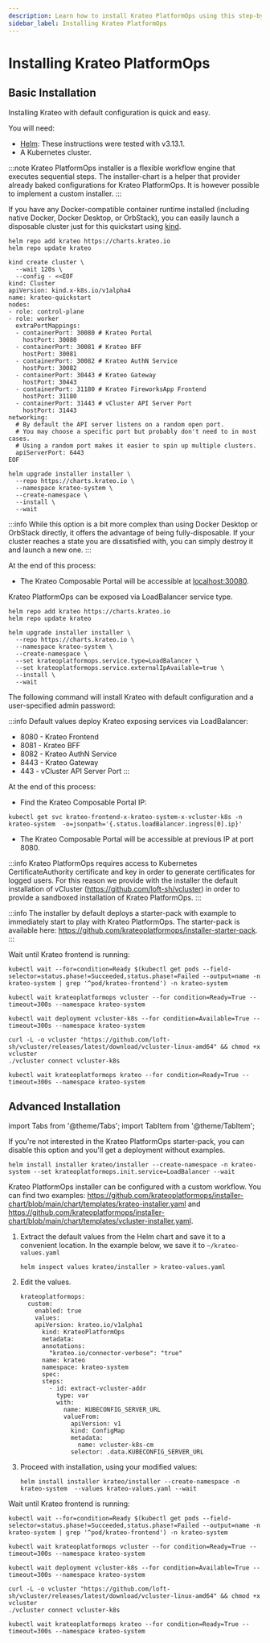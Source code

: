 ```yaml
---
description: Learn how to install Krateo PlatformOps using this step-by-step guide
sidebar_label: Installing Krateo PlatformOps
---
```


# Installing Krateo PlatformOps

## Basic Installation

Installing Krateo with default configuration is quick and easy.

You will need:

* [Helm](https://helm.sh/docs/): These instructions were tested with v3.13.1.
* A Kubernetes cluster.

:::note
Krateo PlatformOps installer is a flexible workflow engine that executes sequential steps. The installer-chart is a helper that provider already baked configurations for Krateo PlatformOps. It is however possible to implement a custom installer.
:::

<Tabs groupId="local-cluster-start">
<TabItem value="kind" label="kind">

If you have any Docker-compatible container runtime installed (including native
Docker, Docker Desktop, or OrbStack), you can easily launch a disposable cluster
just for this quickstart using
[kind](https://kind.sigs.k8s.io/#installation-and-usage).

```shell
helm repo add krateo https://charts.krateo.io
helm repo update krateo

kind create cluster \
  --wait 120s \
  --config - <<EOF
kind: Cluster
apiVersion: kind.x-k8s.io/v1alpha4
name: krateo-quickstart
nodes:
- role: control-plane
- role: worker
  extraPortMappings:
  - containerPort: 30080 # Krateo Portal
    hostPort: 30080
  - containerPort: 30081 # Krateo BFF
    hostPort: 30081
  - containerPort: 30082 # Krateo AuthN Service
    hostPort: 30082
  - containerPort: 30443 # Krateo Gateway
    hostPort: 30443
  - containerPort: 31180 # Krateo FireworksApp Frontend
    hostPort: 31180
  - containerPort: 31443 # vCluster API Server Port
    hostPort: 31443
networking:
  # By default the API server listens on a random open port.
  # You may choose a specific port but probably don't need to in most cases.
  # Using a random port makes it easier to spin up multiple clusters.
  apiServerPort: 6443
EOF

helm upgrade installer installer \
  --repo https://charts.krateo.io \
  --namespace krateo-system \
  --create-namespace \
  --install \
  --wait
```

:::info
While this option is a bit more complex than using Docker Desktop or OrbStack
directly, it offers the advantage of being fully-disposable. If your cluster
reaches a state you are dissatisfied with, you can simply destroy it and
launch a new one.
:::

At the end of this process:

* The Krateo Composable Portal will be accessible at [localhost:30080](https://localhost:30080).

</TabItem>
<TabItem value="kind" label="LoadBalancer with external IP">

Krateo PlatformOps can be exposed via LoadBalancer service type.

```shell
helm repo add krateo https://charts.krateo.io
helm repo update krateo

helm upgrade installer installer \
  --repo https://charts.krateo.io \
  --namespace krateo-system \
  --create-namespace \
  --set krateoplatformops.service.type=LoadBalancer \
  --set krateoplatformops.service.externalIpAvailable=true \
  --install \
  --wait
```

The following command will install Krateo with default configuration and a user-specified admin password:

:::info
Default values deploy Krateo exposing services via LoadBalancer:
* 8080 - Krateo Frontend
* 8081 - Krateo BFF
* 8082 - Krateo AuthN Service
* 8443 - Krateo Gateway
* 443 - vCluster API Server Port
:::

At the end of this process:

* Find the Krateo Composable Portal IP:

```shell
kubectl get svc krateo-frontend-x-krateo-system-x-vcluster-k8s -n krateo-system  -o=jsonpath='{.status.loadBalancer.ingress[0].ip}'
```

* The Krateo Composable Portal will be accessible at previous IP at port 8080.

</TabItem>
</Tabs>

:::info
Krateo PlatformOps requires access to Kubernetes CertificateAuthority certificate and key in order to generate certificates for logged users.
For this reason we provide with the installer the default installation of vCluster (https://github.com/loft-sh/vcluster) in order to provide a sandboxed installation of Krateo PlatformOps.
:::

:::info
The installer by default deploys a starter-pack with example to immediately start to play with Krateo PlatformOps. The starter-pack is available here: https://github.com/krateoplatformops/installer-starter-pack.
:::

Wait until Krateo frontend is running:

```shell
kubectl wait --for=condition=Ready $(kubectl get pods --field-selector=status.phase!=Succeeded,status.phase!=Failed --output=name -n krateo-system | grep '^pod/krateo-frontend') -n krateo-system

kubectl wait krateoplatformops vcluster --for condition=Ready=True --timeout=300s --namespace krateo-system

kubectl wait deployment vcluster-k8s --for condition=Available=True --timeout=300s --namespace krateo-system

curl -L -o vcluster "https://github.com/loft-sh/vcluster/releases/latest/download/vcluster-linux-amd64" && chmod +x vcluster
./vcluster connect vcluster-k8s

kubectl wait krateoplatformops krateo --for condition=Ready=True --timeout=300s --namespace krateo-system
```

## Advanced Installation

import Tabs from '@theme/Tabs';
import TabItem from '@theme/TabItem';

<Tabs groupId="local-cluster-start">
<TabItem value="disable" label="Disable starter-pack">

If you're not interested in the Krateo PlatformOps starter-pack, you can disable this option and you'll get a deployment without examples.

```shell
helm install installer krateo/installer --create-namespace -n krateo-system --set krateoplatformops.init.service=LoadBalancer --wait
```

</TabItem>
<TabItem value="custom" label="Custom">

Krateo PlatformOps installer can be configured with a custom workflow. You can find two examples: https://github.com/krateoplatformops/installer-chart/blob/main/chart/templates/krateo-installer.yaml and https://github.com/krateoplatformops/installer-chart/blob/main/chart/templates/vcluster-installer.yaml.

1. Extract the default values from the Helm chart and save it to a convenient
   location. In the example below, we save it to `~/krateo-values.yaml`

   ```shell
   helm inspect values krateo/installer > krateo-values.yaml
   ```

1. Edit the values.

   ```shell
   krateoplatformops:
     custom:
       enabled: true
       values:
       apiVersion: krateo.io/v1alpha1
         kind: KrateoPlatformOps
         metadata:
         annotations:
           "krateo.io/connector-verbose": "true"
         name: krateo
         namespace: krateo-system
         spec:
         steps:
           - id: extract-vcluster-addr
             type: var
             with:
               name: KUBECONFIG_SERVER_URL
               valueFrom:
                 apiVersion: v1
                 kind: ConfigMap
                 metadata:
                   name: vcluster-k8s-cm
                 selector: .data.KUBECONFIG_SERVER_URL
   ```

1. Proceed with installation, using your modified values:

   ```shell
   helm install installer krateo/installer --create-namespace -n krateo-system  --values krateo-values.yaml --wait
   ```

</TabItem>
</Tabs>

Wait until Krateo frontend is running:

```shell
kubectl wait --for=condition=Ready $(kubectl get pods --field-selector=status.phase!=Succeeded,status.phase!=Failed --output=name -n krateo-system | grep '^pod/krateo-frontend') -n krateo-system

kubectl wait krateoplatformops vcluster --for condition=Ready=True --timeout=300s --namespace krateo-system

kubectl wait deployment vcluster-k8s --for condition=Available=True --timeout=300s --namespace krateo-system

curl -L -o vcluster "https://github.com/loft-sh/vcluster/releases/latest/download/vcluster-linux-amd64" && chmod +x vcluster
./vcluster connect vcluster-k8s

kubectl wait krateoplatformops krateo --for condition=Ready=True --timeout=300s --namespace krateo-system
```
